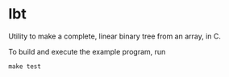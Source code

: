 # lbt
Utility to make a complete, linear binary tree from an array, in C.

To build and execute the example program, run
```
make test
```
